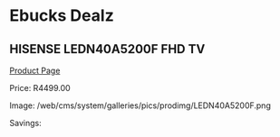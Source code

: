 
# Ebucks Dealz
## HISENSE LEDN40A5200F FHD TV
[Product Page](https://www.ebucks.com/web/shop/productSelected.do?prodId=1234189573&catId=363628262)

Price: R4499.00

Image: /web/cms/system/galleries/pics/prodimg/LEDN40A5200F.png

Savings: 


	